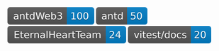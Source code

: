 <img src="./ant-design-web3.svg" />
<img src="./ant-design.svg" />
<img src="./leetcode-practice.svg" />
<img src="./docs-cn.svg" />
